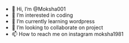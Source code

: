 - 👋 Hi, I’m @Moksha001
- 👀 I’m interested in coding
- 🌱 I’m currently learning wordpress
- 💞️ I’m looking to collaborate on project
- 📫 How to reach me on instagram moksha1981

<!---
Moksha001/Moksha001 is a ✨ special ✨ repository because its `README.md` (this file) appears on your GitHub profile.
You can click the Preview link to take a look at your changes.
--->
